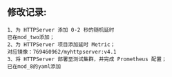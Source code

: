 ## 修改记录:
    1、为 HTTPServer 添加 0-2 秒的随机延时
    已在mod_two添加；
    2、为 HTTPServer 项目添加延时 Metric；
    对应镜像：769460962/myhttpserver:v4.1
    3、将 HTTPServer 部署至测试集群，并完成 Prometheus 配置；
    已在mod_8的yaml添加
